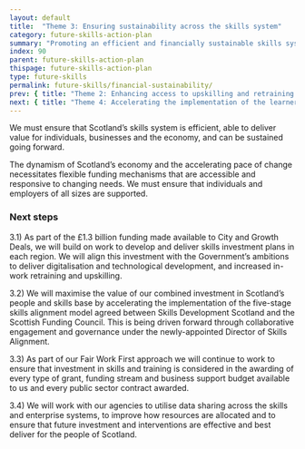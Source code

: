 ```yaml
---
layout: default
title:  "Theme 3: Ensuring sustainability across the skills system"
category: future-skills-action-plan
summary: "Promoting an efficient and financially sustainable skills system."
index: 90
parent: future-skills-action-plan
thispage: future-skills-action-plan
type: future-skills
permalink: future-skills/financial-sustainability/
prev: { title: "Theme 2: Enhancing access to upskilling and retraining opportunities", url: "future-skills/upskilling-retraining/" }
next: { title: "Theme 4: Accelerating the implementation of the learner journey review", url: "future-skills/learner-journey-review/" }
---
```


We must ensure that Scotland’s skills system is efficient, able to deliver value for individuals, businesses and the economy, and can be sustained going forward.

The dynamism of Scotland’s economy and the accelerating pace of change necessitates flexible funding mechanisms that are accessible and responsive to changing needs. We must ensure that individuals and employers of all sizes are supported.

### Next steps

3.1)  As part of the £1.3 billion funding made available to City and Growth Deals, we will build on work to develop and deliver skills investment plans in each region.  We will align this investment with the Government’s ambitions to deliver digitalisation and technological development, and increased in-work retraining and upskilling.  

3.2) We will maximise the value of our combined investment in Scotland’s people and skills base by accelerating the implementation of the five-stage skills alignment model agreed between Skills Development Scotland and the Scottish Funding Council. This is being driven forward through collaborative engagement and governance under the newly-appointed Director of Skills Alignment.

3.3) As part of our Fair Work First approach we will continue to work to ensure that investment in skills and training is considered in the awarding of every type of grant, funding stream and business support budget available to us and every public sector contract awarded.

3.4) We will work with our agencies to utilise data sharing across the skills and enterprise systems, to improve how resources are allocated and to ensure that future investment and interventions are effective and best deliver for the people of Scotland.
